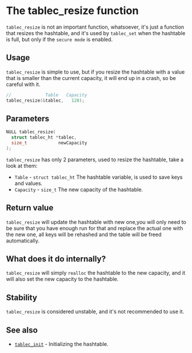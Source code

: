 # The tablec_resize function

`tablec_resize` is not an important function, whatsoever, it's just a function that resizes the hashtable, and it's used by `tablec_set` when the hashtable is full, but only if the `secure mode` is enabled.

## Usage

`tablec_resize` is simple to use, but if you resize the hashtable with a value that is smaller than the current capacity, it will end up in a crash, so be careful with it.

```c
//             Table   Capacity 
tablec_resize(&tablec,   128);
```

## Parameters

```c
NULL tablec_resize(
  struct tablec_ht *tablec,
  size_t            newCapacity
);
```

`tablec_resize` has only 2 parameters, used to resize the hashtable, take a look at them:

*  `Table`  - `struct tablec_ht` The hashtable variable, is used to save keys and values.
*  `Capacity` - `size_t`         The new capacity of the hashtable.

## Return value

`tablec_resize` will update the hashtable with new one,you will only need to be sure that you have enough run for that and replace the actual one with the new one, all keys will be rehashed and the table will be freed automatically.

## What does it do internally?

`tablec_resize` will simply `realloc` the hashtable to the new capacity, and it will also set the new capacity to the hashtable. 

## Stability

`tablec_resize` is considered unstable, and it's not recommended to use it. 

## See also

*  [`tablec_init`](tablec_init.md) - Initializing the hashtable.
